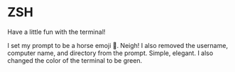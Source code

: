 # ZSH

Have a little fun with the terminal!

I set my prompt to be a horse emoji 🐴. Neigh! I also removed the username, computer name, and directory from the prompt. Simple, elegant. I also changed the color of the terminal to be green.
